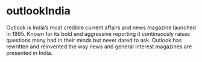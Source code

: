 # outlookIndia
Outlook is India’s most credible current affairs and news magazine launched in 1995. 
Known for its bold and aggressive reporting it continuously raises questions many had in their minds but never dared to ask. 
Outlook has rewritten and reinvented the way news and general interest magazines are presented in India. 
